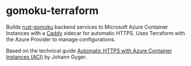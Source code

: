 # gomoku-terraform

Builds [rust-gomoku](https://github.com/alanzhu39/rust-gomoku) backend services to Microsoft Azure Container Instances with a [Caddy](https://caddyserver.com/) sidecar for automatic HTTPS. Uses Terraform with the Azure Provider to manage configurations.

Based on the technical guide [Automatic HTTPS with Azure Container Instances (ACI)](https://itnext.io/automatic-https-with-azure-container-instances-aci-4c4c8b03e8c9) by Johann Gyger.
